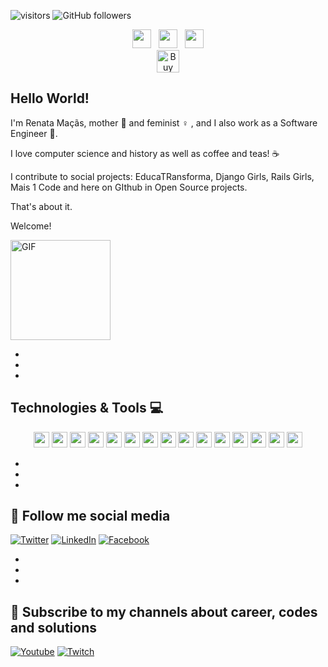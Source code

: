 
![visitors](https://visitor-badge.glitch.me/badge?page_id=macasrenata.visitor-badge)
![GitHub followers](https://img.shields.io/github/followers/macasrenata?style=social)

<p align='center'>
<a href="https://dev.to/macasrenata"><img height="30" src="https://github.com/stephenajulu/WaylonWalker/blob/main/icon/dev.png?raw=true"></a>&nbsp;&nbsp;
<a href="https://twitter.com/macasrenata"><img height="30" src="https://github.com/stephenajulu/WaylonWalker/blob/main/icon/twitter.png?raw=true"></a>&nbsp;&nbsp;
<a href="https://www.linkedin.com/in/macasrenata/"><img height="30" src="https://github.com/stephenajulu/WaylonWalker/blob/main/icon/linkedin.png?raw=true"></a>
</br>
<a href='https://www.buymeacoffee.com/macasrenata' target='_blank'><img height='36' style='border:0px;height:36px;' src='https://www.buymeacoffee.com/assets/img/guidelines/download-assets-2.svg' border='0' alt='Buy Me a Coffee' /></a>
</p>


## Hello World! 

<p align="center">

I'm Renata Maçãs, mother 🤰 and feminist ♀️ , and I also work as a Software Engineer 🧙.

I love computer science and history as well as coffee and teas! ☕ 

I contribute to social projects: EducaTRansforma, Django Girls, Rails Girls, Mais 1 Code and here on GIthub in Open Source projects.

That's about it.

Welcome!

<img align="center" alt="GIF" height="160px" src="https://media.giphy.com/media/3dkZSFc0Yn24DebLb3/giphy-downsized.gif?cid=790b7611bd9a6c1ff5fbbf39254401dc2fbaec30a49f382b&rid=giphy-downsized.gif&ct=g" />

</p>


* 
*
*


## Technologies & Tools 💻 

<p align="center">

<img src="https://img.shields.io/badge/javascript-%23F7DF1E.svg?&style=for-the-badge&logo=javascript&logoColor=black" height="25"/>
<img src="https://img.shields.io/badge/typescript%20-%23007ACC.svg?&style=for-the-badge&logo=typescript&logoColor=white" height="25"/>
<img src="https://img.shields.io/badge/node.js%20-%2343853D.svg?&style=for-the-badge&logo=node.js&logoColor=white" height="25"/>
<img src="https://img.shields.io/badge/express.js%20-%23404d59.svg?&style=for-the-badge" height="25"/>
<img src="https://img.shields.io/badge/vuejs%20-%2335495e.svg?&style=for-the-badge&logo=vue.js&logoColor=%234FC08D" height="25"/>
<img src="https://img.shields.io/badge/react%20-%2320232a.svg?&style=for-the-badge&logo=react&logoColor=%2361DAFB" height="25"/>
<img src="https://img.shields.io/badge/angular%20-%23DD0031.svg?&style=for-the-badge&logo=angular&logoColor=white" height="25"/>
<img src="https://img.shields.io/badge/bootstrap%20-%23563D7C.svg?&style=for-the-badge&logo=bootstrap&logoColor=white" height="25"/>
<img src="https://img.shields.io/badge/-npm-CB3837?style=flat-square&logo=npm" height="25"/>
<img src="https://img.shields.io/badge/-GitHub-181717?style=flat-square&logo=github" height="25"/>
<img src="https://img.shields.io/badge/MongoDB-%234ea94b.svg?&style=for-the-badge&logo=mongodb&logoColor=white" height="25"/>
<img src="https://img.shields.io/badge/Microsoft%20Azure-0089D6?logo=microsoft-azure&logoColor=white&style=for-the-badge" height="25"/>
<img src="https://img.shields.io/badge/aws-%23F7DF1E.svg?&style=for-the-badge&logo=aws&logoColor=black" height="25"/>
<img src="https://img.shields.io/badge/python-0089D6?logo=python&logoColor=white&style=for-the-badge" height="25"/>
<img src="https://img.shields.io/badge/django%20-%23007ACC.svg?&style=for-the-badge&logo=django&logoColor=white" height="25"/>

</p>

*
*
*



## 👾 Follow me social media 

[![Twitter](https://img.shields.io/badge/twitter-%231DA1F2.svg?&style=for-the-badge&logo=twitter&logoColor=white)](https://twitter.com/macasrenata)
[![LinkedIn](https://img.shields.io/badge/linkedin-%230077B5.svg?&style=for-the-badge&logo=linkedin&logoColor=white)](https://www.linkedin.com/in/macasrenata/)
[![Facebook](https://img.shields.io/badge/facebook-%231877F2.svg?&style=for-the-badge&logo=facebook&logoColor=white)](https://www.facebook.com/macasrenata)



*
*
*


## 🤖 Subscribe to my channels about career, codes and solutions 

[![Youtube](https://img.shields.io/badge/youtube-%23FF0000.svg?&style=for-the-badge&logo=youtube&logoColor=white)](https://www.youtube.com/channel/UCDaRous1AwTDSDGfN78cVbA)
[![Twitch](https://img.shields.io/badge/twitch-%239146FF.svg?&style=for-the-badge&logo=twitch&logoColor=white)](https://www.twitch.tv/macasrenata)


